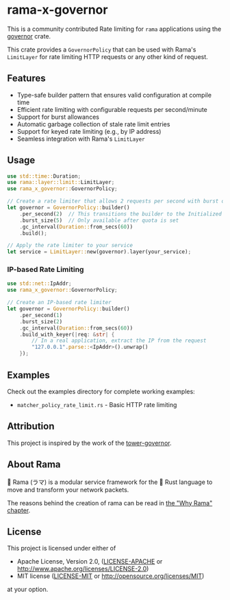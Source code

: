 # rama-x-governor

This is a community contributed Rate limiting for `rama` applications using the [governor](https://docs.rs/governor/latest/governor/) crate.

This crate provides a `GovernorPolicy` that can be used with Rama's `LimitLayer` for rate limiting HTTP requests or any other kind of request.

## Features

- Type-safe builder pattern that ensures valid configuration at compile time
- Efficient rate limiting with configurable requests per second/minute
- Support for burst allowances
- Automatic garbage collection of stale rate limit entries
- Support for keyed rate limiting (e.g., by IP address)
- Seamless integration with Rama's `LimitLayer`

## Usage

```rust
use std::time::Duration;
use rama::layer::limit::LimitLayer;
use rama_x_governor::GovernorPolicy;

// Create a rate limiter that allows 2 requests per second with burst of 5
let governor = GovernorPolicy::builder()
    .per_second(2)  // This transitions the builder to the Initialized state
    .burst_size(5)  // Only available after quota is set
    .gc_interval(Duration::from_secs(60))
    .build();

// Apply the rate limiter to your service
let service = LimitLayer::new(governor).layer(your_service);
```

### IP-based Rate Limiting

```rust
use std::net::IpAddr;
use rama_x_governor::GovernorPolicy;

// Create an IP-based rate limiter
let governor = GovernorPolicy::builder()
    .per_second(1)
    .burst_size(2)
    .gc_interval(Duration::from_secs(60))
    .build_with_keyer(|req: &str| {
        // In a real application, extract the IP from the request
        "127.0.0.1".parse::<IpAddr>().unwrap()
    });
```

## Examples

Check out the examples directory for complete working examples:

- `matcher_policy_rate_limit.rs` - Basic HTTP rate limiting

## Attribution

This project is inspired by the work of the [tower-governor](https://github.com/benwis/tower-governor).

## About Rama

🦙 Rama (ラマ) is a modular service framework for the 🦀 Rust language to move and transform your network packets.

The reasons behind the creation of rama can be read in [the "Why Rama" chapter](https://ramaproxy.org/book/why_rama).

## License

This project is licensed under either of

- Apache License, Version 2.0, ([LICENSE-APACHE](LICENSE-APACHE) or <http://www.apache.org/licenses/LICENSE-2.0>)
- MIT license ([LICENSE-MIT](LICENSE-MIT) or <http://opensource.org/licenses/MIT>)

at your option.
